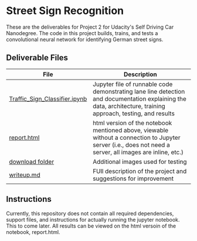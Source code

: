 # Street Sign Recognition
These are the deliverables for Project 2 for Udacity's Self Driving Car Nanodegree.
The code in this project builds, trains, and tests a convolutional neural network for identifying German street signs.

## Deliverable Files

File | Description
------------ | -------------
<a href="https://github.com/TheOnceAndFutureSmalltalker/street_sign_recognition/blob/master/Traffic_Sign_Classifier.ipynb">Traffic_Sign_Classifier.ipynb</a> | Jupyter file of runnable code demonstrating lane line detection and documentation explaining the data, architecture, training approach, testing, and results
<a href="https://rawgit.com/TheOnceAndFutureSmalltalker/street_sign_recognition/master/report.html">report.html</a> | html version of the notebook mentioned above, viewable without a connection to Jupyter server (i.e., does not need a server, all images are inline, etc.)
<a href="https://github.com/TheOnceAndFutureSmalltalker/street_sign_recognition/tree/master/download">download folder</a> | Additional images used for testing
<a href="https://github.com/TheOnceAndFutureSmalltalker/street_sign_recognition/blob/master/writeup.md">writeup.md</a> | FUll description of the project and suggestions for improvement

## Instructions

Currently, this repository does not contain all required dependencies, support files, and instructions for actually running the jupyter notebook.  This to come later.  All results can be viewed on the html versoin of the notebook, report.html.
